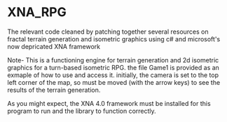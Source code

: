 XNA_RPG
=======

The relevant code cleaned by patching together several resources on fractal terrain generation and isometric graphics using c# and microsoft's now depricated XNA framework



Note-  This is a functioning engine for terrain generation and 2d isometric graphics for a turn-based isometric RPG. the file Game1 is provided as an exmaple of how to use and access it.
initially, the camera is set to the top left corner of the map, so must be moved (with the arrow keys) to see the results of the terrain generation.

As you might expect, the XNA 4.0 framework must be installed for this program to run and the library to function correctly.
